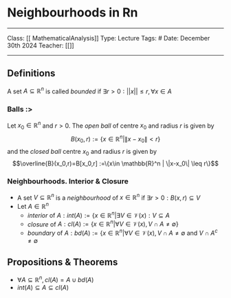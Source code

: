 # Neighbourhoods in Rn
___
Class: [[ MathematicalAnalysis]]
Type: Lecture
Tags: # 
Date: December 30th 2024
Teacher: [[]]
___

## Definitions 
A set $A \subseteq \mathbb{R}^n$ is called *bounded* if $\exists r > 0: ||x||\leq r, \forall x \in A$
### Balls :>
Let $x_0 \in \mathbb{R}^n$ and $r>0$. The *open ball* of centre $x_0$ and radius $r$ is given by $$B(x_0,r):=\{x\in \mathbb{R}^n | \|x-x_0\| < r\}$$ and the *closed ball* centre $x_0$ and radius $r$ is given by $$\overline{B}(x_0,r)=B[x_0,r] :=\{x\in \mathbb{R}^n | \|x-x_0\| \leq r\}$$
### Neighbourhoods. Interior & Closure
- A set $V \subseteq \mathbb{R}^n$ is a *neighbourhood* of $x \in \mathbb{R}^n$ if $\exists r > 0 : B(x,r) \subseteq V$ 
- Let $A \in \mathbb{R}^n$
	- *interior* of $A: int(A):=\{x\in \mathbb{R}^n|\exists V \in \mathcal{V}(x):V \subseteq A$ 
	- *closure* of $A : cl(A):=\{x\in \mathbb{R}^n|\forall V \in \mathcal{V}(x), V \cap A\neq \emptyset\}$ 
	- *boundary* of $A: bd(A) := \{x \in \mathbb{R}^n | \forall V \in \mathcal{V}(x), V \cap A \neq \emptyset \text{ and } V \cap A^c \neq \emptyset$ 
## Propositions & Theorems
- $\forall A \subseteq \mathbb{R}^n, cl(A) = A \cup bd(A)$
- $int(A)\subseteq A \subseteq cl(A)$ 
